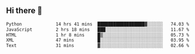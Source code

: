## Hi there 👋

<!--
**alihaqberdi/alihaqberdi** is a ✨ _special_ ✨ repository because its `README.md` (this file) appears on your GitHub profile.

Here are some ideas to get you started:

- 🔭 I’m currently working on ...
- 🌱 I’m currently learning ...
- 👯 I’m looking to collaborate on ...
- 🤔 I’m looking for help with ...
- 💬 Ask me about ...
- 📫 How to reach me: ...
- 😄 Pronouns: ...
- ⚡ Fun fact: ...
-->

<!--START_SECTION:waka-->

```txt
Python             14 hrs 41 mins  ██████████████████▓░░░░░░   74.03 %
JavaScript         2 hrs 18 mins   ███░░░░░░░░░░░░░░░░░░░░░░   11.67 %
HTML               1 hr 8 mins     █▒░░░░░░░░░░░░░░░░░░░░░░░   05.73 %
XML                47 mins         █░░░░░░░░░░░░░░░░░░░░░░░░   03.95 %
Text               31 mins         ▓░░░░░░░░░░░░░░░░░░░░░░░░   02.66 %
```

<!--END_SECTION:waka-->
